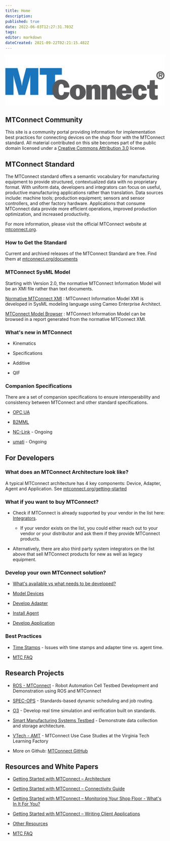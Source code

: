 ```yaml
---
title: Home
description: 
published: true
date: 2022-06-03T12:27:31.703Z
tags: 
editor: markdown
dateCreated: 2021-09-22T02:21:15.482Z
---
```


![MTConnect_MBDG_R.jpg](/images/MTConnect_MBDG_R.jpg)

## MTConnect Community

This site is a community portal providing information for implementation best practices for connecting devices on the shop floor with the MTConnect standard. All material contributed on this site becomes part of the public domain licensed under a [Creative Commons Attribution 3.0](http://creativecommons.org/licenses/by/3.0/) license.

## MTConnect Standard

The MTConnect standard offers a semantic vocabulary for manufacturing equipment to provide structured, contextualized data with no proprietary format. With uniform data, developers and integrators can focus on useful, productive manufacturing applications rather than translation. Data sources include: machine tools; production equipment; sensors and sensor controllers, and other factory hardware. Applications that consume MTConnect data provide more efficient operations, improved production optimization, and increased productivity.

For more information, please visit the official MTConnect website at [mtconnect.org](https://www.mtconnect.org/).

### How to Get the Standard

Current and archived releases of the MTConnect Standard are free. Find them at [mtconnect.org/documents](https://www.mtconnect.org/documents)

### MTConnect SysML Model

Starting with Version 2.0, the normative MTConnect Information Model will be an XMI file rather than text documents.

[Normative MTConnect XMI](https://model.mtconnect.org/MTConnectSysMLModel.xml) : MTConnect Information Model XMI is developed in SysML modeling language using Cameo Enterprise Architect.

[MTConnect Model Browser](https://model.mtconnect.org/) : MTConnect Information Model can be browsed in a report generated from the normative MTConnect XMI.

### What's new in MTConnect

- Kinematics

- Specifications

- Additive

- QIF

### Companion Specifications

There are a set of companion specifications to ensure interoperability and consistency between MTConnect and other standard specifications.

- [OPC UA](https://www.mtconnect.org/opc-ua-companion-specification/)

- [B2MML](https://www.mtconnect.org/b2mml-companion-specification/)

- [NC-Link](https://www.mtconnect.org/nclink-companion-specification/) - Ongoing

- [umati](https://www.mtconnect.org/umati) - Ongoing

## For Developers

### What does an MTConnect Architecture look like?

A typical MTConnect architecture has 4 key components: Device, Adapter, Agent and Application. See [mtconnect.org/getting-started](https://www.mtconnect.org/getting-started)

### What if you want to buy MTConnect?

- Check if MTConnect is already supported by your vendor in the list here: [Integrators](https://www.mtconnect.org/step-4-integrators).

  - If your vendor exists on the list, you could either reach out to your vendor or your distributor and ask them if they provide MTConnect products.

- Alternatively, there are also third party system integrators on the list above that sell MTConnect products for new as well as legacy equipment.

### Develop your own MTConnect solution?

- [What's available vs what needs to be developed?](/MTConnect_Development "wikilink")

- [Model Devices](/MTConnect_Device_File "wikilink")

- [Develop Adapter](/MTConnect_Adapter "wikilink")

- [Install Agent](/C++_Agent "wikilink")

- [Develop Application](/Application "wikilink")

### Best Practices

- [Time Stamps](/Time_Stamps "wikilink") - Issues with time stamps and adapter time vs. agent time.  

- [MTC FAQ](/MTC_FAQ "wikilink")

## Research Projects

- [ROS - MTConnect](/ROS_-_MTConnect "wikilink") - Robot Automation Cell Testbed Development and Demonstration using ROS and MTConnect

- [SPEC-OPS](/Spec_-_Ops "wikilink") - Standards-based dynamic scheduling and job routing.

- [O3](/O3 "wikilink") - Develop real time simulation and verification built on standards.

- [Smart Manufacturing Systems Testbed](/SMS_-_Testbed "wikilink") - Demonstrate data collection and storage architecture.

- [VTech - AMT](/VTech_-_AMT "wikilink") - MTConnect Use Case Studies at the Virginia Tech Learning Factory

- More on Github: [MTConnect GitHub](https://github.com/mtconnect)

## Resources and White Papers

- [Getting Started with MTConnect – Architecture](/Getting_Started_with_MTConnect_–_Architecture "wikilink")  

- [Getting Started with MTConnect – Connectivity Guide](/Getting_Started_with_MTConnect_–_Connectivity_Guide "wikilink")

- [Getting Started with MTConnect – Monitoring Your Shop Floor - What's In It For You?](/Getting_Started_with_MTConnect_-_Monitoring_Your_Shop_Floor_-_What's_In_It_For_You "wikilink")

- [Getting Started with MTConnect – Writing Client Applications](/Getting_Started_with_MTConnect_–_Writing_Client_Applications "wikilink")

- [Other Resources](/Other_Resources "wikilink")

- [MTC FAQ](/MTC_FAQ "wikilink")


  